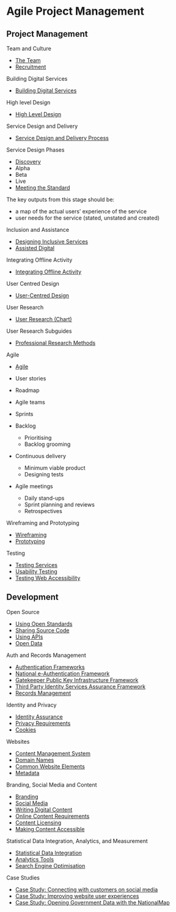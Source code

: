 # Agile Project Management

## Project Management

Team and Culture
* [The Team](https://www.dto.gov.au/standard/design-guides/the-team)
* [Recruitment](https://www.dto.gov.au/standard/design-guides/the-team/team-recruitment)

Building Digital Services
* [Building Digital Services](https://www.dto.gov.au/standard/design-guides/building-digital-services)

High level Design
* [High Level Design](https://www.dto.gov.au/standard/design-guides/user-research/high-level-design)

Service Design and Delivery
* [Service Design and Delivery Process](https://www.dto.gov.au/standard/service-design-and-delivery-process)

Service Design Phases
* [Discovery](https://www.dto.gov.au/standard/service-design-and-delivery-process/discovery)
* Alpha
* Beta
* Live
* [Meeting the Standard](https://www.dto.gov.au/standard/meeting-standard)

The key outputs from this stage should be:
* a map of the actual users’ experience of the service
* user needs for the service (stated, unstated and created)

Inclusion and Assistance
* [Designing Inclusive Services](https://www.dto.gov.au/standard/design-guides/inclusive-services)
* [Assisted Digital](https://www.dto.gov.au/standard/design-guides/assisted-digital)

Integrating Offline Activity
* [Integrating Offline Activity](https://www.dto.gov.au/standard/design-guides/service-integration)

User Centred Design
* [User-Centred Design](https://www.dto.gov.au/standard/design-guides/user-centred-design)

User Research
* [User Research (Chart)](https://www.dto.gov.au/standard/design-guides/user-research)

User Research Subguides
* [Professional Research Methods](https://www.dto.gov.au/standard/design-guides/user-research/professional-research-methods)

Agile
* [Agile](https://www.dto.gov.au/standard/design-guides/agile)

* User stories
* Roadmap
* Agile teams
* Sprints
* Backlog
  * Prioritising
  * Backlog grooming
* Continuous delivery
  * Minimum viable product
  * Designing tests
* Agile meetings
  * Daily stand-ups
  * Sprint planning and reviews
  * Retrospectives

Wireframing and Prototyping
* [Wireframing](https://www.dto.gov.au/standard/design-guides/user-research/wireframing)
* [Prototyping](https://www.dto.gov.au/standard/design-guides/user-research/prototyping)

Testing
* [Testing Services](https://www.dto.gov.au/standard/design-guides/performance-testing)
* [Usability Testing](https://www.dto.gov.au/standard/design-guides/usability-testing)
* [Testing Web Accessibility](https://www.dto.gov.au/standard/design-guides/testing-web-accessibility)

## Development

Open Source
* [Using Open Standards](https://www.dto.gov.au/standard/design-guides/open-standards)
* [Sharing Source Code](https://www.dto.gov.au/standard/design-guides/code-sharing)
* [Using APIs](https://www.dto.gov.au/standard/design-guides/api)
* [Open Data](https://www.dto.gov.au/standard/design-guides/open-data)

Auth and Records Management
* [Authentication Frameworks](https://www.dto.gov.au/standard/design-guides/authentication-frameworks)
* [National e-Authentication Framework](https://www.dto.gov.au/standard/design-guides/authentication-frameworks/national-e-authentication-framework)
* [Gatekeeper Public Key Infrastructure Framework](https://www.dto.gov.au/standard/design-guides/authentication-frameworks/gatekeeper-public-key-infrastructure-framework)
* [Third Party Identity Services Assurance Framework](https://www.dto.gov.au/standard/design-guides/authentication-frameworks/third-party-identity-services-assurance-framework)
* [Records Management](https://www.dto.gov.au/standard/design-guides/records-management)

Identity and Privacy
* [Identity Assurance](https://www.dto.gov.au/standard/design-guides/identity-assurance)
* [Privacy Requirements](https://www.dto.gov.au/standard/design-guides/privacy)
* [Cookies](https://www.dto.gov.au/standard/design-guides/common-website-elements/cookies)

Websites
* [Content Management System](https://www.dto.gov.au/standard/design-guides/content-management-system)
* [Domain Names](https://www.dto.gov.au/standard/design-guides/domain-names)
* [Common Website Elements](https://www.dto.gov.au/standard/design-guides/common-website-elements)
* [Metadata](https://www.dto.gov.au/standard/design-guides/common-website-elements/metadata)

Branding, Social Media and Content
* [Branding](https://www.dto.gov.au/standard/design-guides/branding)
* [Social Media](https://www.dto.gov.au/standard/design-guides/social-media)
* [Writing Digital Content](https://www.dto.gov.au/standard/design-guides/online-writing)
* [Online Content Requirements](https://www.dto.gov.au/standard/design-guides/common-website-elements/online-content-requirements)
* [Content Licensing](https://www.dto.gov.au/standard/design-guides/common-website-elements/content-licensing)
* [Making Content Accessible](https://www.dto.gov.au/standard/design-guides/making-content-accessible)

Statistical Data Integration, Analytics, and Measurement
* [Statistical Data Integration](https://www.dto.gov.au/standard/design-guides/statistical-data-integration)
* [Analytics Tools](https://www.dto.gov.au/standard/design-guides/analytics-tools)
* [Search Engine Optimisation](https://www.dto.gov.au/standard/design-guides/search-engine-optimisation)

Case Studies
* [Case Study: Connecting with customers on social media](https://www.dto.gov.au/standard/design-guides/case-study-connecting-with-users-on-social-media)
* [Case Study: Improving website user experiences](https://www.dto.gov.au/standard/design-guides/case-study-improving-website-user-experiences)
* [Case Study: Opening Government Data with the NationalMap](https://www.dto.gov.au/standard/design-guides/case-study-opening-government-data-with-the-nationalmap)
